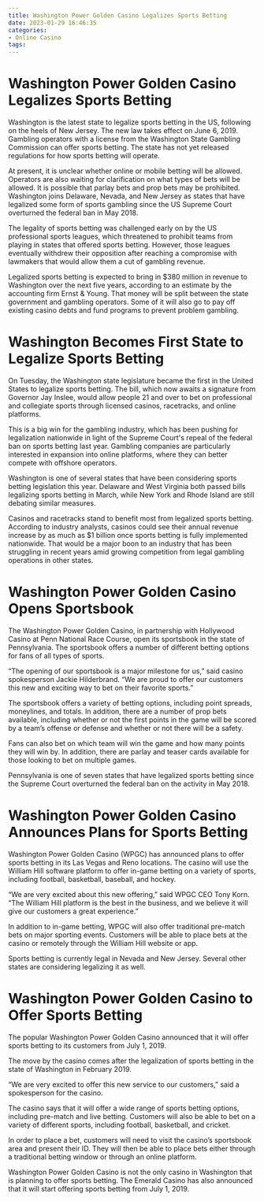 ```yaml
---
title: Washington Power Golden Casino Legalizes Sports Betting
date: 2023-01-29 16:46:35
categories:
- Online Casino
tags:
---
```



#  Washington Power Golden Casino Legalizes Sports Betting

Washington is the latest state to legalize sports betting in the US, following on the heels of New Jersey. The new law takes effect on June 6, 2019. Gambling operators with a license from the Washington State Gambling Commission can offer sports betting. The state has not yet released regulations for how sports betting will operate.

At present, it is unclear whether online or mobile betting will be allowed. Operators are also waiting for clarification on what types of bets will be allowed. It is possible that parlay bets and prop bets may be prohibited. Washington joins Delaware, Nevada, and New Jersey as states that have legalized some form of sports gambling since the US Supreme Court overturned the federal ban in May 2018.

The legality of sports betting was challenged early on by the US professional sports leagues, which threatened to prohibit teams from playing in states that offered sports betting. However, those leagues eventually withdrew their opposition after reaching a compromise with lawmakers that would allow them a cut of gambling revenue.

Legalized sports betting is expected to bring in $380 million in revenue to Washington over the next five years, according to an estimate by the accounting firm Ernst & Young. That money will be split between the state government and gambling operators. Some of it will also go to pay off existing casino debts and fund programs to prevent problem gambling.

#  Washington Becomes First State to Legalize Sports Betting

On Tuesday, the Washington state legislature became the first in the United States to legalize sports betting. The bill, which now awaits a signature from Governor Jay Inslee, would allow people 21 and over to bet on professional and collegiate sports through licensed casinos, racetracks, and online platforms.

This is a big win for the gambling industry, which has been pushing for legalization nationwide in light of the Supreme Court's repeal of the federal ban on sports betting last year. Gambling companies are particularly interested in expansion into online platforms, where they can better compete with offshore operators.

Washington is one of several states that have been considering sports betting legislation this year. Delaware and West Virginia both passed bills legalizing sports betting in March, while New York and Rhode Island are still debating similar measures.

Casinos and racetracks stand to benefit most from legalized sports betting. According to industry analysts, casinos could see their annual revenue increase by as much as $1 billion once sports betting is fully implemented nationwide. That would be a major boon to an industry that has been struggling in recent years amid growing competition from legal gambling operations in other states.

#  Washington Power Golden Casino Opens Sportsbook

The Washington Power Golden Casino, in partnership with Hollywood Casino at Penn National Race Course, open its sportsbook in the state of Pennsylvania. The sportsbook offers a number of different betting options for fans of all types of sports.

“The opening of our sportsbook is a major milestone for us,” said casino spokesperson Jackie Hilderbrand. “We are proud to offer our customers this new and exciting way to bet on their favorite sports.”

The sportsbook offers a variety of betting options, including point spreads, moneylines, and totals. In addition, there are a number of prop bets available, including whether or not the first points in the game will be scored by a team’s offense or defense and whether or not there will be a safety.

Fans can also bet on which team will win the game and how many points they will win by. In addition, there are parlay and teaser cards available for those looking to bet on multiple games.

Pennsylvania is one of seven states that have legalized sports betting since the Supreme Court overturned the federal ban on the activity in May 2018.

#  Washington Power Golden Casino Announces Plans for Sports Betting

Washington Power Golden Casino (WPGC) has announced plans to offer sports betting in its Las Vegas and Reno locations. The casino will use the William Hill software platform to offer in-game betting on a variety of sports, including football, basketball, baseball, and hockey.

“We are very excited about this new offering,” said WPGC CEO Tony Korn. “The William Hill platform is the best in the business, and we believe it will give our customers a great experience.”

In addition to in-game betting, WPGC will also offer traditional pre-match bets on major sporting events. Customers will be able to place bets at the casino or remotely through the William Hill website or app.

Sports betting is currently legal in Nevada and New Jersey. Several other states are considering legalizing it as well.

#  Washington Power Golden Casino to Offer Sports Betting

The popular Washington Power Golden Casino announced that it will offer sports betting to its customers from July 1, 2019.

The move by the casino comes after the legalization of sports betting in the state of Washington in February 2019.

“We are very excited to offer this new service to our customers,” said a spokesperson for the casino.

The casino says that it will offer a wide range of sports betting options, including pre-match and live betting. Customers will also be able to bet on a variety of different sports, including football, basketball, and cricket.

In order to place a bet, customers will need to visit the casino’s sportsbook area and present their ID. They will then be able to place bets either through a traditional betting window or through an online platform.

Washington Power Golden Casino is not the only casino in Washington that is planning to offer sports betting. The Emerald Casino has also announced that it will start offering sports betting from July 1, 2019.